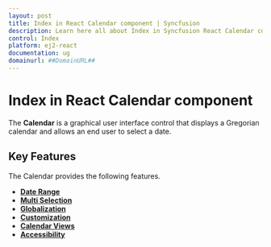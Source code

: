 ```yaml
---
layout: post
title: Index in React Calendar component | Syncfusion
description: Learn here all about Index in Syncfusion React Calendar component of Syncfusion Essential JS 2 and more.
control: Index 
platform: ej2-react
documentation: ug
domainurl: ##DomainURL##
---
```


# Index in React Calendar component

The **Calendar** is a graphical user interface control that displays a Gregorian calendar and allows an end user to select a date.

## Key Features

The Calendar provides the following features.

* **[Date Range](../calendar/date-range)**
* **[Multi Selection](../calendar/multi-select)**
* **[Globalization](../calendar/globalization)**
* **[Customization](../calendar/customization)**
* **[Calendar Views](../calendar/calendar-views)**
* **[Accessibility](../calendar/accessibility)**